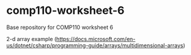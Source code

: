 # comp110-worksheet-6
Base repository for COMP110 worksheet 6
 
2-d array example (https://docs.microsoft.com/en-us/dotnet/csharp/programming-guide/arrays/multidimensional-arrays)
